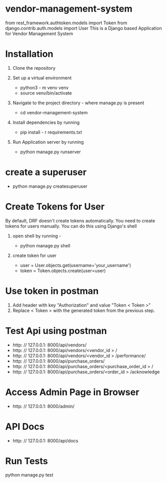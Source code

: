 # vendor-management-system
from rest_framework.authtoken.models import Token
from django.contrib.auth.models import User
This is a Django based Application for Vendor Management System

# Installation

1. Clone the repository
2. Set up a virtual environment
    - python3 - m venv venv
    - source venv/bin/activate

3. Navigate to the project directory - where manage.py is present
    - cd vendor-management-system
4. Install dependencies by running
    - pip install - r requirements.txt
5. Run Application server by running
    - python manage.py runserver


# create a superuser
- python manage.py createsuperuser


# Create Tokens for User
By default, DRF doesn't create tokens automatically. You need to create tokens for users manually. You can do this using Django's shell

1. open shell by running -
    - python manage.py shell

2. create token for user
    - user = User.objects.get(username='your_username')
    - token = Token.objects.create(user=user)


# Use token in postman
1. Add header with key "Authorization" and value "Token < Token >"
2. Replace < Token > with the generated token from the previous step.


# Test Api using postman
- http: // 127.0.0.1: 8000/api/vendors/
- http: // 127.0.0.1: 8000/api/vendors/<vendor_id > /
- http: // 127.0.0.1: 8000/api/vendors/<vendor_id > /performance/
- http: // 127.0.0.1: 8000/api/purchase_orders/
- http: // 127.0.0.1: 8000/api/purchase_orders/<purchase_order_id > /
- http: // 127.0.0.1: 8000/api/purchase_orders/<order_id > /acknowledge


# Access Admin Page in Browser
- http: // 127.0.0.1: 8000/admin/


# API Docs
- http: // 127.0.0.1: 8000/api/docs


# Run Tests

python manage.py test

